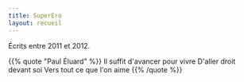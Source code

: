 ```yaml
---
title: SuperEro
layout: recueil
---
```


Écrits entre 2011 et 2012.

{{% quote "Paul Éluard" %}}
  Il suffit d'avancer pour vivre
  D'aller droit devant soi
  Vers tout ce que l'on aime
{{% /quote %}}
